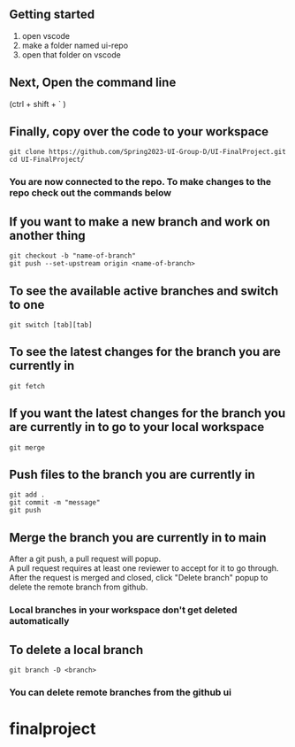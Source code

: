 ## Getting started
1. open vscode
2. make a folder named ui-repo
3. open that folder on vscode

## Next, Open the command line
(ctrl + shift + ` )

## Finally, copy over the code to your workspace
```
git clone https://github.com/Spring2023-UI-Group-D/UI-FinalProject.git
cd UI-FinalProject/
```
### You are now connected to the repo. To make changes to the repo check out the commands below  

## If you want to make a new branch and work on another thing
```
git checkout -b "name-of-branch"
git push --set-upstream origin <name-of-branch>
```

## To see the available active branches and switch to one
```
git switch [tab][tab]
```
## To see the latest changes for the branch you are currently in
```
git fetch
```
## If you want the latest changes for the branch you are currently in to go to your local workspace
```
git merge
```

## Push files to the branch you are currently in
```
git add . 
git commit -m "message"
git push
```

## Merge the branch you are currently in to main
After a git push, a pull request will popup.  
A pull request requires at least one reviewer to accept for it to go through.  
After the request is merged and closed, click "Delete branch" popup to delete the remote branch from github.
### Local branches in your workspace don't get deleted automatically
## To delete a local branch
```
git branch -D <branch> 
```
### You can delete remote branches from the github ui
# finalproject
